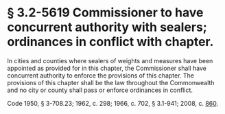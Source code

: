 # § 3.2-5619 Commissioner to have concurrent authority with sealers; ordinances in conflict with chapter.

<p>In cities and counties where sealers of weights and measures have been appointed as provided for in this chapter, the Commissioner shall have concurrent authority to enforce the provisions of this chapter. The provisions of this chapter shall be the law throughout the Commonwealth and no city or county shall pass or enforce ordinances in conflict.</p><p>Code 1950, § 3-708.23; 1962, c. 298; 1966, c. 702, § 3.1-941; 2008, c. <a href='http://lis.virginia.gov/cgi-bin/legp604.exe?081+ful+CHAP0860'>860</a>.</p>